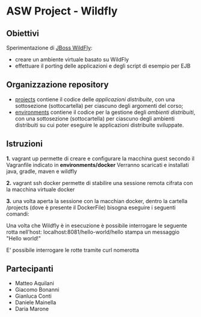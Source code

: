 # ASW Project - Wildfly

## Obiettivi
Sperimentazione di [JBoss WildFly](http://wildfly.org/): 
- creare un ambiente virtuale basato su WildFly 
- effettuare il porting delle applicazioni e degli script di esempio per EJB

## Organizzazione repository
* [projects](projects/) contiene il codice delle *applicazioni distribuite*, 
  con una sottosezione (sottocartella) per ciascuno degli argomenti del corso; 
* [environments](environments/) contiene il codice per la gestione degli *ambienti distribuiti*, 
  con una sottosezione (sottocartella) per ciascuno degli ambienti distribuiti 
  su cui poter eseguire le applicazioni distribuite sviluppate.

## Istruzioni

**1.** vagrant up permette di creare e configurare la macchina guest secondo il Vagranfile indicato in **environments/docker**
   Verranno scaricati e installati java, gradle, maven e wildfly

**2.** vagrant ssh docker permette di stabilire una sessione remota cifrata con la macchina virtuale docker

**3.** una volta aperta la sessione con la macchian docker, dentro la cartella /projects (dove è presente il DockerFile) bisogna eseguire i seguenti comandi:


Una volta che Wildfly è in esecuzione è possibile interrogare le seguente rotta nell'host:
localhost:8081/hello-world/hello stampa un messaggio "Hello world!"

E' possibile interrogare le rotte tramite curl nomerotta

## Partecipanti
- Matteo Aquilani
- Giacomo Bonanni
- Gianluca Conti
- Daniele Mainella
- Daria Marone
